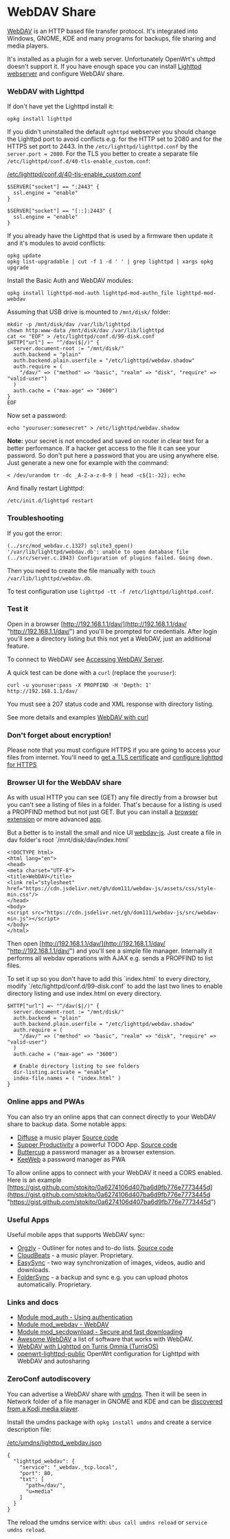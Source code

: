 # WebDAV Share

[WebDAV](https://en.wikipedia.org/wiki/WebDAV "https://en.wikipedia.org/wiki/WebDAV") is an HTTP based file transfer protocol. It's integrated into Windows, GNOME, KDE and many programs for backups, file sharing and media players.

It's installed as a plugin for a web server. Unfortunately OpenWrt's uhttpd doesn't support it. If you have enough space you can install [Lighttpd webserver](/docs/guide-user/services/webserver/lighttpd "docs:guide-user:services:webserver:lighttpd") and configure WebDAV share.

### WebDAV with Lighttpd

If don't have yet the Lighttpd install it:

```
opkg install lighttpd
```

If you didn't uninstalled the default `ughttpd` webserver you should change the Lighttpd port to avoid conflicts e.g. for the HTTP set to 2080 and for the HTTPS set port to 2443. In the `/etc/lighttpd/lighttpd.conf` by the `server.port = 2080`. For the TLS you better to create a separate file `/etc/lighttpd/conf.d/40-tls-enable_custom.conf`:

[/etc/lighttpd/conf.d/40-tls-enable\_custom.conf](/_export/code/docs/guide-user/services/nas/webdav?codeblock=1 "Download Snippet")

```
$SERVER["socket"] == ":2443" {
  ssl.engine = "enable"
}

$SERVER["socket"] == "[::]:2443" {
  ssl.engine = "enable"
}
```

If you already have the Lighttpd that is used by a firmware then update it and it's modules to avoid conflicts:

```
opkg update
opkg list-upgradable | cut -f 1 -d ' ' | grep lighttpd | xargs opkg upgrade
```

Install the Basic Auth and WebDAV modules:

```
opkg install lighttpd-mod-auth lighttpd-mod-authn_file lighttpd-mod-webdav
```

Assuming that USB drive is mounted to `/mnt/disk/` folder:

```
mkdir -p /mnt/disk/dav /var/lib/lighttpd
chown http:www-data /mnt/disk/dav /var/lib/lighttpd
cat << "EOF" > /etc/lighttpd/conf.d/99-disk.conf
$HTTP["url"] =~ "^/dav($|/)" {
  server.document-root := "/mnt/disk/"
  auth.backend = "plain"
  auth.backend.plain.userfile = "/etc/lighttpd/webdav.shadow"
  auth.require = (
    "/dav/" => ("method" => "basic", "realm" => "disk", "require" => "valid-user")
  )
  auth.cache = ("max-age" => "3600")
}
EOF
```

Now set a password:

```
echo "youruser:somesecret" > /etc/lighttpd/webdav.shadow
```

**Note:** your secret is not encoded and saved on router in clear text for a better performance. If a hacker get access to the file it can see your password. So don't put here a password that you are using anywhere else. Just generate a new one for example with the command:

```
< /dev/urandom tr -dc _A-Z-a-z-0-9 | head -c${1:-32}; echo
```

And finally restart Lighttpd:

```
/etc/init.d/lighttpd restart
```

### Troubleshooting

If you got the error:

```
(../src/mod_webdav.c.1327) sqlite3_open() '/var/lib/lighttpd/webdav.db': unable to open database file
(../src/server.c.1943) Configuration of plugins failed. Going down.
```

Then you need to create the file manually with `touch /var/lib/lighttpd/webdav.db`.

To test configuration use `lighttpd -tt -f /etc/lighttpd/lighttpd.conf`.

### Test it

Open in a browser [http://192.168.1.1/dav/](http://192.168.1.1/dav/ "http://192.168.1.1/dav/") and you'll be prompted for credentials. After login you'll see a directory listing but this not yet a WebDAV, just an additional feature.

To connect to WebDAV see [Accessing WebDAV Server](https://www.webdavsystem.com/server/access/ "https://www.webdavsystem.com/server/access/").

A quick test can be done with a `curl` (replace the `youruser`):

```
curl -u youruser:pass -X PROPFIND -H 'Depth: 1' http://192.168.1.1/dav/
```

You must see a 207 status code and XML response with directory listing.

See more details and examples [WebDAV with curl](https://gist.github.com/stokito/cf82ce965718ce87f36b78f7501d7940 "https://gist.github.com/stokito/cf82ce965718ce87f36b78f7501d7940")

### Don't forget about encryption!

Please note that you must configure HTTPS if you are going to access your files from internet. You'll need to [get a TLS certificate](/docs/guide-user/services/tls/certs "docs:guide-user:services:tls:certs") and [configure lighttpd for HTTPS](https://redmine.lighttpd.net/projects/lighttpd/wiki/Docs_SSL "https://redmine.lighttpd.net/projects/lighttpd/wiki/Docs_SSL")

### Browser UI for the WebDAV share

As with usual HTTP you can see (GET) any file directly from a browser but you can't see a listing of files in a folder. That's because for a listing is used a PROPFIND method but not just GET. But you can install a [browser extension](https://github.com/stokito/webdav-browser-extension "https://github.com/stokito/webdav-browser-extension") or more advanced [app](https://chrome.google.com/webstore/detail/file-management-webdav/famepaffkmmhdefbapbadnniioekdppm "https://chrome.google.com/webstore/detail/file-management-webdav/famepaffkmmhdefbapbadnniioekdppm").

But a better is to install the small and nice UI [webdav-js](https://github.com/dom111/webdav-js "https://github.com/dom111/webdav-js"). Just create a file in dav folder's root \`/mnt/disk/dav/index.html\`

```
<!DOCTYPE html>
<html lang="en">
<head>
<meta charset="UTF-8">
<title>WebDAV</title>
<link rel="stylesheet" href="https://cdn.jsdelivr.net/gh/dom111/webdav-js/assets/css/style-min.css"/>
</head>
<body>
<script src="https://cdn.jsdelivr.net/gh/dom111/webdav-js/src/webdav-min.js"></script>
</body>
</html>
```

Then open [http://192.168.1.1/dav/](http://192.168.1.1/dav/ "http://192.168.1.1/dav/") and you'll see a simple file manager. Internally it performs all webdav operations with AJAX e.g. sends a PROPFIND to list files.

To set it up so you don't have to add this \`index.html\` to every directory, modify \`/etc/lighttpd/conf.d/99-disk.conf\` to add the last two lines to enable directory listing and use index.html on every directory.

```
$HTTP["url"] =~ "^/dav($|/)" {
  server.document-root := "/mnt/disk/"
  auth.backend = "plain"
  auth.backend.plain.userfile = "/etc/lighttpd/webdav.shadow"
  auth.require = (
    "/dav/" => ("method" => "basic", "realm" => "disk", "require" => "valid-user")
  )
  auth.cache = ("max-age" => "3600")
  
  # Enable directory listing to see folders
  dir-listing.activate = "enable"
  index-file.names = ( "index.html" )
} 
```

### Online apps and PWAs

You can also try an online apps that can connect directly to your WebDAV share to backup data. Some notable apps:

- [Diffuse](https://diffuse.sh/ "https://diffuse.sh/") a music player [Source code](https://github.com/icidasset/diffuse "https://github.com/icidasset/diffuse")
- [Supper Productivity](https://app.super-productivity.com/ "https://app.super-productivity.com/") a powerful TODO App. [Source code](https://github.com/johannesjo/super-productivity "https://github.com/johannesjo/super-productivity")
- [Buttercup](https://buttercup.pw/ "https://buttercup.pw/") a password manager as a browser extension.
- [KeeWeb](https://app.keeweb.info/ "https://app.keeweb.info/") a password manager as PWA

To allow online apps to connect with your WebDAV it need a CORS enabled. Here is an example [https://gist.github.com/stokito/0a6274106d407ba6d9fb776e7773445d](https://gist.github.com/stokito/0a6274106d407ba6d9fb776e7773445d "https://gist.github.com/stokito/0a6274106d407ba6d9fb776e7773445d")

### Useful Apps

Useful mobile apps that supports WebDAV sync:

- [Orgzly](https://www.orgzly.com/ "https://www.orgzly.com/") - Outliner for notes and to-do lists. [Source code](https://github.com/orgzly "https://github.com/orgzly")
- [CloudBeats](https://www.cloudbeatsapp.com/ "https://www.cloudbeatsapp.com/") - a music player. Proprietary.
- [EasySync](https://github.com/phpbg/easysync "https://github.com/phpbg/easysync") - two way synchronization of images, videos, audio and downloads.
- [FolderSync](https://play.google.com/store/apps/details?id=dk.tacit.android.foldersync.lite "https://play.google.com/store/apps/details?id=dk.tacit.android.foldersync.lite") - a backup and sync e.g. you can upload photos automatically. Proprietary.

### Links and docs

- [Module mod\_auth - Using authentication](https://redmine.lighttpd.net/projects/1/wiki/docs_modauth "https://redmine.lighttpd.net/projects/1/wiki/docs_modauth")
- [Module mod\_webdav - WebDAV](https://redmine.lighttpd.net/projects/1/wiki/Docs_ModWebDAV "https://redmine.lighttpd.net/projects/1/wiki/Docs_ModWebDAV")
- [Module mod\_secdownload - Secure and fast downloading](https://redmine.lighttpd.net/projects/1/wiki/Docs_ModSecDownload "https://redmine.lighttpd.net/projects/1/wiki/Docs_ModSecDownload")
- [Awesome WebDAV](https://github.com/webdavdevs/awesome-webdav "https://github.com/webdavdevs/awesome-webdav") a list of software that works with WebDAV.
- [WebDAV with Lighttpd on Turris Omnia (TurrisOS)](https://gist.github.com/stokito/77c42f8aff2dade91621c1051f73e58c "https://gist.github.com/stokito/77c42f8aff2dade91621c1051f73e58c")
- [openwrt-lighttpd-public](https://github.com/yurt-page/openwrt-lighttpd-public "https://github.com/yurt-page/openwrt-lighttpd-public") OpenWrt configuration for Lighttpd with WebDAV and autosharing

### ZeroConf autodiscovery

You can advertise a WebDAV share with [umdns](/docs/guide-developer/mdns "docs:guide-developer:mdns"). Then it will be seen in Network folder of a file manager in GNOME and KDE and can be [discovered from a Kodi media player](https://kodi.wiki/view/Avahi_Zeroconf "https://kodi.wiki/view/Avahi_Zeroconf").

Install the umdns package with `opkg install umdns` and create a service description file:

[/etc/umdns/lighttpd\_webdav.json](/_export/code/docs/guide-user/services/nas/webdav?codeblock=12 "Download Snippet")

```
{
  "lighttpd_webdav": {
    "service": "_webdav._tcp.local",
    "port": 80,
    "txt": [
      "path=/dav/",
      "u=media"
    ]
  }
}
```

The reload the umdns service with: `ubus call umdns reload` or `service umdns reload`.
